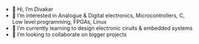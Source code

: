 - 👋 Hi, I’m Divakar
- 👀 I’m interested in Analogue & Digital electronics, Microcontrollers, C, Low level programming, FPGAs, Linux
- 🌱 I’m currently learning to design electronic ciruits & embedded systems
- 💞️ I’m looking to collaborate on bigger projects


<!---
w65c02s/w65c02s is a ✨ special ✨ repository because its `README.md` (this file) appears on your GitHub profile.
You can click the Preview link to take a look at your changes.

- 📫 reach me on w65c02s@gmail.com
--->
